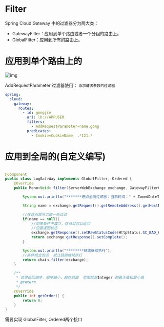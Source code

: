 # Filter

Spring Cloud Gateway 中的过滤器分为两大类：

- GatewayFilter：应用到单个路由或者一个分组的路由上。
- GlobalFilter：应用到所有的路由上。



# 应用到单个路由上的



![img](../../../../\study-notes\sources\springcloud\webp)

AddRequestParameter 过滤器使用：
 `添加请求参数的过滤器`

```yaml
spring:
  cloud:
    gateway:
      routes:
        - id: gongjie
          uri: lb://APPUSER
          filters:
            - AddRequestParameter=name,gong
          predicates:
            - Cookie=CookieName, .*121.*
```





# 应用到全局的(自定义编写)

```java

@Component
public class LogGateWay implements GlobalFilter, Ordered {
    @Override
    public Mono<Void> filter(ServerWebExchange exchange, GatewayFilterChain chain) {

        System.out.println("*******进如全局过滤器：当前时间：" + ZonedDateTime.now());

        String name = exchange.getRequest().getRemoteAddress().getHostName();

        //在这点就可以做一些过滤
        if(name == null){
            //如果条件不成立，这点就可以返回
            //设置返回状态
            exchange.getResponse().setRawStatusCode(HttpStatus.SC_BAD_GATEWAY);
            return exchange.getResponse().setComplete();
        }

        System.out.println("********链路继续执行");
        //条件成立的话  就让链路继续执行
        return chain.filter(exchange);
    }

    /**
     * 这里返回顺序，顺序越小，越在前面  范围就是Integer 的最大值和最小值
     * @return
     */
    @Override
    public int getOrder() {
        return 0;
    }
}

```

需要实现 GlobalFilter, Ordered两个接口